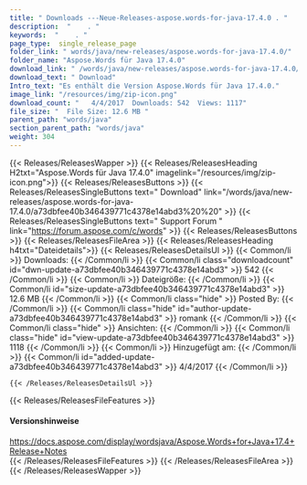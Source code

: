 ```yaml
---
title: " Downloads ---Neue-Releases-aspose.words-for-java-17.4.0 . "
description:  "    . " 
keywords:  "    . " 
page_type:  single_release_page
folder_link: " words/java/new-releases/aspose.words-for-java-17.4.0/"
folder_name: "Aspose.Words für Java 17.4.0"
download_link: " /words/java/new-releases/aspose.words-for-java-17.4.0/a73dbfee40b346439771c4378e14abd3"
download_text: " Download"
Intro_text: "Es enthält die Version Aspose.Words für Java 17.4.0."
image_link: "/resources/img/zip-icon.png"
download_count: "   4/4/2017  Downloads: 542  Views: 1117"
file_size: "  File Size: 12.6 MB "
parent_path: "words/java"
section_parent_path: "words/java"
weight: 304
---
```


{{< Releases/ReleasesWapper >}}
  {{< Releases/ReleasesHeading H2txt="Aspose.Words für Java 17.4.0" imagelink="/resources/img/zip-icon.png">}}
  {{< Releases/ReleasesButtons >}}
    {{< Releases/ReleasesSingleButtons text=" Download" link="/words/java/new-releases/aspose.words-for-java-17.4.0/a73dbfee40b346439771c4378e14abd3%20%20" >}}
    {{< Releases/ReleasesSingleButtons text=" Support Forum " link="https://forum.aspose.com/c/words" >}}
  {{< Releases/ReleasesButtons >}}
  {{< Releases/ReleasesFileArea >}}
    {{< Releases/ReleasesHeading h4txt="Dateidetails">}}
    {{< Releases/ReleasesDetailsUl >}}
            {{< Common/li >}} Downloads: {{< /Common/li >}}
      {{< Common/li class="downloadcount" id="dwn-update-a73dbfee40b346439771c4378e14abd3" >}} 542 {{< /Common/li >}}
      {{< Common/li >}} Dateigröße: {{< /Common/li >}}
      {{< Common/li id="size-update-a73dbfee40b346439771c4378e14abd3" >}} 12.6 MB {{< /Common/li >}} 
      {{< Common/li  class="hide" >}} Posted By: {{< /Common/li >}} 
      {{< Common/li class="hide" id="author-update-a73dbfee40b346439771c4378e14abd3" >}} romank {{< /Common/li >}}
      {{< Common/li class="hide" >}} Ansichten: {{< /Common/li >}}
      {{< Common/li class="hide" id="view-update-a73dbfee40b346439771c4378e14abd3" >}} 1118 {{< /Common/li >}}
      {{< Common/li >}} Hinzugefügt am: {{< /Common/li >}}
      {{< Common/li id="added-update-a73dbfee40b346439771c4378e14abd3" >}} 4/4/2017 {{< /Common/li >}} 

    {{< /Releases/ReleasesDetailsUl >}}

  {{< Releases/ReleasesFileFeatures >}}
      <h4>Versionshinweise</h4><div> <a href="https://docs.aspose.com/display/wordsjava/Aspose.Words+for+Java+17.4+Release+Notes">https://docs.aspose.com/display/wordsjava/Aspose.Words+for+Java+17.4+Release+Notes</a></div>
  {{< /Releases/ReleasesFileFeatures >}}
 {{< /Releases/ReleasesFileArea >}}
{{< /Releases/ReleasesWapper >}}



